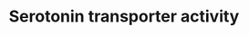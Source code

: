 ---
annotations:
- id: CL:0000540
  parent: animal cell
  type: Cell Type Ontology
  value: neuron
- id: PW:0000854
  parent: signaling pathway
  type: Pathway Ontology
  value: serotonin signaling pathway
authors:
- VandyConte
- Khanspers
- AlexanderPico
- MaintBot
- Thomas
- AllanKuchinsky
- Lindarieswijk
- Egonw
- Mkutmon
- Eweitz
description: Serotonin is a monoamine neurotransmitter. Biochemically derived from
  tryptophan, serotonin is primarily found in the gastrointestinal tract (GI tract),
  blood platelets, and the central nervous system (CNS) of animals, including humans.
  It is popularly thought to be a contributor to feelings of well-being and happiness.
  This pathway summarizes the role of the antidepressant-sensitive serotonin (5-HT)
  transporter SERT (encoded by the SLC6A4 gene).
last-edited: 2021-05-22
ndex: d195bfd9-8b62-11eb-9e72-0ac135e8bacf
organisms:
- Homo sapiens
redirect_from:
- /index.php/Pathway:WP1455
- /instance/WP1455
- /instance/WP1455_rr117827
revision: r117827
schema-jsonld:
- '@context': https://schema.org/
  '@id': https://wikipathways.github.io/pathways/WP1455.html
  '@type': Dataset
  creator:
    '@type': Organization
    name: WikiPathways
  description: Serotonin is a monoamine neurotransmitter. Biochemically derived from
    tryptophan, serotonin is primarily found in the gastrointestinal tract (GI tract),
    blood platelets, and the central nervous system (CNS) of animals, including humans.
    It is popularly thought to be a contributor to feelings of well-being and happiness.
    This pathway summarizes the role of the antidepressant-sensitive serotonin (5-HT)
    transporter SERT (encoded by the SLC6A4 gene).
  keywords:
  - Citalopram
  - Hic-5
  - IL1B
  - IL1R1
  - ITGB3
  - L-Tryptophan
  - MAOA
  - PP2A
  - SCAMP2
  - SLC6A4
  - Serotonin
  - Syntaxin 1A
  - TPH2
  - nNOS
  license: CC0
  name: Serotonin transporter activity
seo: CreativeWork
title: Serotonin transporter activity
wpid: WP1455
---